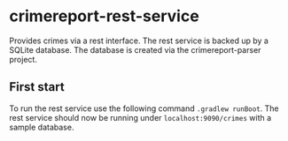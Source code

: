 # crimereport-rest-service

Provides crimes via a rest interface.
The rest service is backed up by a SQLite database. The database is created via the crimereport-parser project. 

## First start

To run the rest service use the following command `.gradlew runBoot`.
The rest service should now be running under `localhost:9090/crimes` with a sample database.